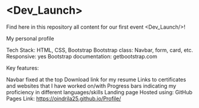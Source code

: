 # <Dev_Launch>
Find here in this repository all content for our first event <Dev_Launch/>!

My personal profile

Tech Stack: HTML, CSS, Bootstrap Bootstrap class: Navbar, form, card, etc. Responsive: yes Bootstrap documentation: getbootstrap.com

Key features:

Navbar fixed at the top
Download link for my resume
Links to certificates and websites that I have worked on/with
Progress bars indicating my proficiency in different languages/skills
Landing page
Hosted using: GitHub Pages Link: https://oindrila25.github.io/Profile/
